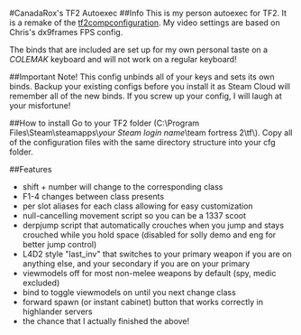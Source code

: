 #CanadaRox's TF2 Autoexec
##Info
This is my person autoexec for TF2.  It is a remake of the [tf2compconfiguration](http://code.google.com/p/tf2compconfiguration/).  My video settings are based on Chris's dx9frames FPS config.

The binds that are included are set up for my own personal taste on a *COLEMAK* keyboard and will not work on a regular keyboard!

##Important Note!
This config unbinds all of your keys and sets its own binds.  Backup your existing configs before you install it as Steam Cloud will remember all of the new binds.  If you screw up your config, I will laugh at your misfortune!

##How to install
Go to your TF2 folder (C:\\Program Files\\Steam\\steamapps\\*your Steam login name*\\team fortress 2\\tf\\).  Copy all of the configuration files with the same directory structure into your cfg folder.

##Features
* shift + number will change to the corresponding class
* F1-4 changes between class presents
* per slot aliases for each class allowing for easy customization
* null-cancelling movement script so you can be a 1337 scoot
* derpjump script that automatically crouches when you jump and stays crouched while you hold space (disabled for solly demo and eng for better jump control)
* L4D2 style "last\_inv" that switches to your primary weapon if you are on anything else, and your secondary if you are on your primary
* viewmodels off for most non-melee weapons by default (spy, medic excluded)
* bind to toggle viewmodels on until you next change class
* forward spawn (or instant cabinet) button that works correctly in highlander servers
* the chance that I actually finished the above!
